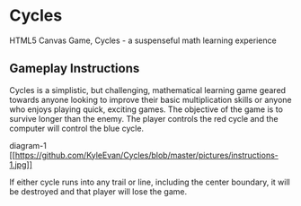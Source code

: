 # Cycles
HTML5 Canvas Game, Cycles - a suspenseful math learning experience

## Gameplay Instructions
Cycles is a simplistic, but challenging, mathematical learning game geared towards anyone looking to improve their basic multiplication skills or anyone who enjoys playing quick, exciting games. The objective of the game is to survive longer than the enemy. The player controls the red cycle and the computer will control the blue cycle.

diagram-1
[[https://github.com/KyleEvan/Cycles/blob/master/pictures/instructions-1.jpg]]

If either cycle runs into any trail or line, including the center boundary, it will be destroyed and that player will lose the game.
